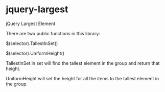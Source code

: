 jquery-largest
==============

jQuery Largest Element

There are two public functions in this library:

$(selector).TallestInSet()

$(selector).UniformHeight()


TallestInSet in set will find the tallest element in the group and return that height.

UniformHeight will set the height for all the items to the tallest element in the group.



